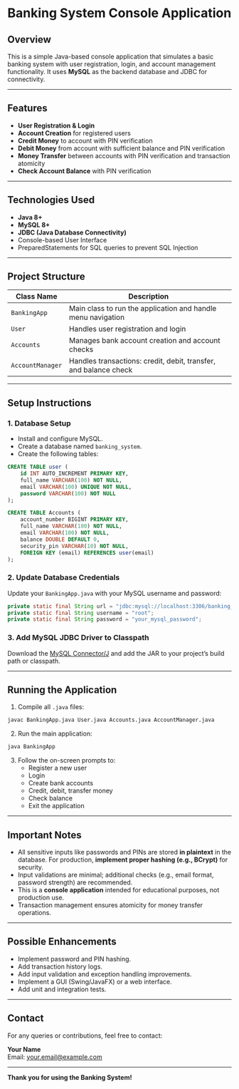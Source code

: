 # Banking System Console Application

## Overview

This is a simple Java-based console application that simulates a basic banking system with user registration, login, and account management functionality. It uses **MySQL** as the backend database and JDBC for connectivity.

---

## Features

- **User Registration & Login**
- **Account Creation** for registered users
- **Credit Money** to account with PIN verification
- **Debit Money** from account with sufficient balance and PIN verification
- **Money Transfer** between accounts with PIN verification and transaction atomicity
- **Check Account Balance** with PIN verification

---

## Technologies Used

- **Java 8+**
- **MySQL 8+**
- **JDBC (Java Database Connectivity)**
- Console-based User Interface
- PreparedStatements for SQL queries to prevent SQL Injection

---

## Project Structure

| Class Name      | Description                                      |
|-----------------|-------------------------------------------------|
| `BankingApp`    | Main class to run the application and handle menu navigation |
| `User`          | Handles user registration and login             |
| `Accounts`      | Manages bank account creation and account checks |
| `AccountManager`| Handles transactions: credit, debit, transfer, and balance check |

---

## Setup Instructions

### 1. Database Setup

- Install and configure MySQL.
- Create a database named `banking_system`.
- Create the following tables:

```sql
CREATE TABLE user (
    id INT AUTO_INCREMENT PRIMARY KEY,
    full_name VARCHAR(100) NOT NULL,
    email VARCHAR(100) UNIQUE NOT NULL,
    password VARCHAR(100) NOT NULL
);

CREATE TABLE Accounts (
    account_number BIGINT PRIMARY KEY,
    full_name VARCHAR(100) NOT NULL,
    email VARCHAR(100) NOT NULL,
    balance DOUBLE DEFAULT 0,
    security_pin VARCHAR(10) NOT NULL,
    FOREIGN KEY (email) REFERENCES user(email)
);
```

### 2. Update Database Credentials

Update your `BankingApp.java` with your MySQL username and password:

```java
private static final String url = "jdbc:mysql://localhost:3306/banking_system";
private static final String username = "root";
private static final String password = "your_mysql_password";
```

### 3. Add MySQL JDBC Driver to Classpath

Download the [MySQL Connector/J](https://dev.mysql.com/downloads/connector/j/) and add the JAR to your project’s build path or classpath.

---

## Running the Application

1. Compile all `.java` files:

```bash
javac BankingApp.java User.java Accounts.java AccountManager.java
```

2. Run the main application:

```bash
java BankingApp
```

3. Follow the on-screen prompts to:
   - Register a new user
   - Login
   - Create bank accounts
   - Credit, debit, transfer money
   - Check balance
   - Exit the application

---

## Important Notes

- All sensitive inputs like passwords and PINs are stored **in plaintext** in the database. For production, **implement proper hashing (e.g., BCrypt)** for security.
- Input validations are minimal; additional checks (e.g., email format, password strength) are recommended.
- This is a **console application** intended for educational purposes, not production use.
- Transaction management ensures atomicity for money transfer operations.

---

## Possible Enhancements

- Implement password and PIN hashing.
- Add transaction history logs.
- Add input validation and exception handling improvements.
- Implement a GUI (Swing/JavaFX) or a web interface.
- Add unit and integration tests.

---

## Contact

For any queries or contributions, feel free to contact:

**Your Name**  
Email: your.email@example.com

---

**Thank you for using the Banking System!**
